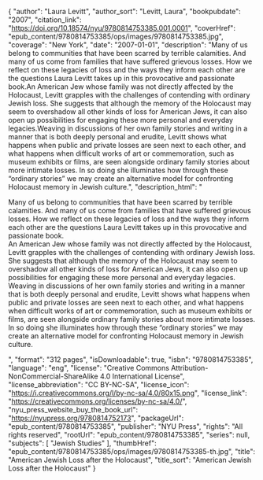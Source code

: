 {
  "author": "Laura Levitt",
  "author_sort": "Levitt, Laura",
  "bookpubdate": "2007",
  "citation_link": "https://doi.org/10.18574/nyu/9780814753385.001.0001",
  "coverHref": "epub_content/9780814753385/ops/images/9780814753385.jpg",
  "coverage": "New York",
  "date": "2007-01-01",
  "description": "Many of us belong to communities that have been scarred by terrible calamities. And many of us come from families that have suffered grievous losses. How we reflect on these legacies of loss and the ways they inform each other are the questions Laura Levitt takes up in this provocative and passionate book.An American Jew whose family was not directly affected by the Holocaust, Levitt grapples with the challenges of contending with ordinary Jewish loss. She suggests that although the memory of the Holocaust may seem to overshadow all other kinds of loss for American Jews, it can also open up possibilities for engaging these more personal and everyday legacies.Weaving in discussions of her own family stories and writing in a manner that is both deeply personal and erudite, Levitt shows what happens when public and private losses are seen next to each other, and what happens when difficult works of art or commemoration, such as museum exhibits or films, are seen alongside ordinary family stories about more intimate losses. In so doing she illuminates how through these &#8220;ordinary stories&#8221; we may create an alternative model for confronting Holocaust memory in Jewish culture.",
  "description_html": "<p>Many of us belong to communities that have been scarred by terrible calamities. And many of us come from families that have suffered grievous losses. How we reflect on these legacies of loss and the ways they inform each other are the questions Laura Levitt takes up in this provocative and passionate book.<br>An American Jew whose family was not directly affected by the Holocaust, Levitt grapples with the challenges of contending with ordinary Jewish loss. She suggests that although the memory of the Holocaust may seem to overshadow all other kinds of loss for American Jews, it can also open up possibilities for engaging these more personal and everyday legacies.<br>Weaving in discussions of her own family stories and writing in a manner that is both deeply personal and erudite, Levitt shows what happens when public and private losses are seen next to each other, and what happens when difficult works of art or commemoration, such as museum exhibits or films, are seen alongside ordinary family stories about more intimate losses. In so doing she illuminates how through these &#8220;ordinary stories&#8221; we may create an alternative model for confronting Holocaust memory in Jewish culture.</p>",
  "format": "312 pages",
  "isDownloadable": true,
  "isbn": "9780814753385",
  "language": "eng",
  "license": "Creative Commons Attribution-NonCommercial-ShareAlike 4.0 International License",
  "license_abbreviation": "CC BY-NC-SA",
  "license_icon": "https://i.creativecommons.org/l/by-nc-sa/4.0/80x15.png",
  "license_link": "https://creativecommons.org/licenses/by-nc-sa/4.0/",
  "nyu_press_website_buy_the_book_url": "https://nyupress.org/9780814752173",
  "packageUrl": "epub_content/9780814753385",
  "publisher": "NYU Press",
  "rights": "All rights reserved",
  "rootUrl": "epub_content/9780814753385",
  "series": null,
  "subjects": [
    "Jewish Studies"
  ],
  "thumbHref": "epub_content/9780814753385/ops/images/9780814753385-th.jpg",
  "title": "American Jewish Loss after the Holocaust",
  "title_sort": "American Jewish Loss after the Holocaust"
}
